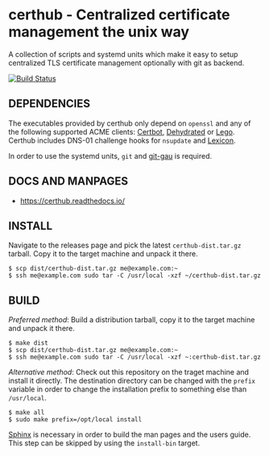 # certhub - Centralized certificate management the unix way

A collection of scripts and systemd units which make it easy to setup
centralized TLS certificate management optionally with git as backend.

[![Build Status](https://travis-ci.org/znerol/certhub.svg?branch=master)](https://travis-ci.org/znerol/certhub)

## DEPENDENCIES

The executables provided by certhub only depend on `openssl` and any of the
following supported ACME clients: [Certbot], [Dehydrated] or [Lego].  Certhub
includes DNS-01 challenge hooks for `nsupdate` and [Lexicon].

In order to use the systemd units, `git` and [git-gau] is required.

## DOCS AND MANPAGES

* https://certhub.readthedocs.io/

## INSTALL

Navigate to the releases page and pick the latest `certhub-dist.tar.gz`
tarball. Copy it to the target machine and unpack it there.

    $ scp dist/certhub-dist.tar.gz me@example.com:~
    $ ssh me@example.com sudo tar -C /usr/local -xzf ~/certhub-dist.tar.gz

## BUILD

*Preferred method*: Build a distribution tarball, copy it to the target machine
and unpack it there.

    $ make dist
    $ scp dist/certhub-dist.tar.gz me@example.com:~
    $ ssh me@example.com sudo tar -C /usr/local -xzf ~:certhub-dist.tar.gz

*Alternative method*: Check out this repository on the traget machine and
install it directly. The destination directory can be changed with the `prefix`
variable in order to change the installation prefix to something else than
`/usr/local`.

    $ make all
    $ sudo make prefix=/opt/local install

[Sphinx] is necessary in order to build the man pages and the users guide. This
step can be skipped by using the `install-bin` target.

[Certbot]: https://certbot.eff.org/
[Dehydrated]: https://dehydrated.io/
[Lego]: https://github.com/go-acme/lego
[Lexicon]: https://github.com/AnalogJ/lexicon
[git-gau]: https://github.com/znerol/git-gau
[Sphinx]: https://www.sphinx-doc.org/
